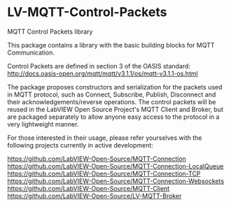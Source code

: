 # LV-MQTT-Control-Packets
MQTT Control Packets library

This package contains a library with the basic building blocks for MQTT Communication.

Control Packets are defined in section 3 of the OASIS standard:
http://docs.oasis-open.org/mqtt/mqtt/v3.1.1/os/mqtt-v3.1.1-os.html

The package proposes constructors and serialization for the packets used in MQTT protocol, such as Connect, Subscribe, Publish, Disconnect and their acknowledgements/reverse operations.
The control packets will be reused in the LabVIEW Open Source Project's MQTT Client and Broker, but are packaged separately to allow anyone easy access to the protocol in a very lightweight manner.

For those interested in their usage, please refer yourselves with the following projects currently in active development:

https://github.com/LabVIEW-Open-Source/MQTT-Connection
https://github.com/LabVIEW-Open-Source/MQTT-Connection-LocalQueue
https://github.com/LabVIEW-Open-Source/MQTT-Connection-TCP
https://github.com/LabVIEW-Open-Source/MQTT-Connection-Websockets
https://github.com/LabVIEW-Open-Source/MQTT-Client
https://github.com/LabVIEW-Open-Source/LV-MQTT-Broker
